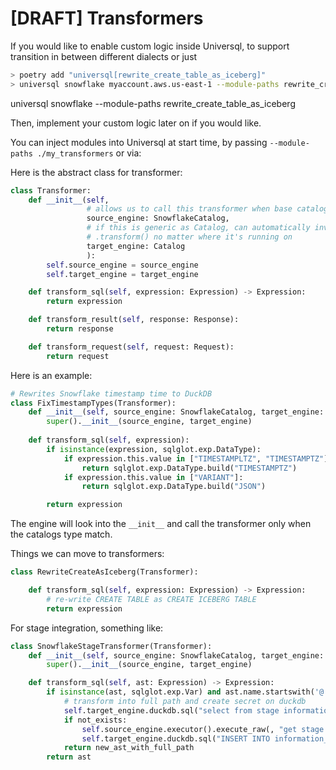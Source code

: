 
# [DRAFT] Transformers

If you would like to enable custom logic inside Universql,  to support transition in between different dialects or just 
```bash
> poetry add "universql[rewrite_create_table_as_iceberg]"
> universql snowflake myaccount.aws.us-east-1 --module-paths rewrite_create_table_as_iceberg
```

universql snowflake --module-paths rewrite_create_table_as_iceberg

Then, implement your custom logic later on if you would like.

You can inject modules into Universql at start time, by passing `--module-paths ./my_transformers` or via:



Here is the abstract class for transformer:

```python
class Transformer:
    def __init__(self,
                 # allows us to call this transformer when base catalog is snowflake
                 source_engine: SnowflakeCatalog,
                 # if this is generic as Catalog, can automatically invoke
                 # .transform() no matter where it's running on
                 target_engine: Catalog
                 ):
        self.source_engine = source_engine
        self.target_engine = target_engine

    def transform_sql(self, expression: Expression) -> Expression:
        return expression

    def transform_result(self, response: Response):
        return response

    def transform_request(self, request: Request):
        return request
```

Here is an example:

```python
# Rewrites Snowflake timestamp time to DuckDB
class FixTimestampTypes(Transformer):
    def __init__(self, source_engine: SnowflakeCatalog, target_engine: DuckDBCatalog):
        super().__init__(source_engine, target_engine)
        
    def transform_sql(self, expression):
        if isinstance(expression, sqlglot.exp.DataType):
            if expression.this.value in ["TIMESTAMPLTZ", "TIMESTAMPTZ"]:
                return sqlglot.exp.DataType.build("TIMESTAMPTZ")
            if expression.this.value in ["VARIANT"]:
                return sqlglot.exp.DataType.build("JSON")

        return expression
```

The engine will look into the `__init__` and call the transformer only when the catalogs type match.

Things we can move to transformers:

```python
class RewriteCreateAsIceberg(Transformer):

    def transform_sql(self, expression: Expression) -> Expression:
        # re-write CREATE TABLE as CREATE ICEBERG TABLE
        return expression
```

For stage integration, something like:

```python
class SnowflakeStageTransformer(Transformer):
    def __init__(self, source_engine: SnowflakeCatalog, target_engine: DuckDBCatalog):
        super().__init__(source_engine, target_engine)

    def transform_sql(self, ast: Expression) -> Expression:
        if isinstance(ast, sqlglot.exp.Var) and ast.name.startswith('@'):
            # transform into full path and create secret on duckdb
            self.target_engine.duckdb.sql("select from stage information_schema.stages where ..")
            if not_exists:
                self.source_engine.executor().execute_raw(, "get stage info from fs"
                self.target_engine.duckdb.sql("INSERT INTO information_schema.stages ...")
            return new_ast_with_full_path
        return ast
```